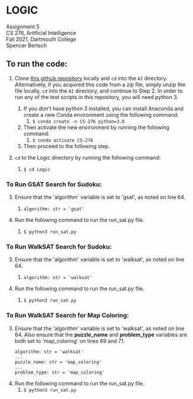 # LOGIC

Assignment 5  
CS 276, Artificial Intelligence  
Fall 2021, Dartmouth College  
Spencer Bertsch

## To run the code:

1. Clone [this github repository](https://github.com/spencerbertsch1/AI.git) locally and `cd` into the `AI` directory.
   Alternatively, if you acquired this code from a zip file, simply unzip the file locally, `cd` into the `AI` directory, and continue to Step 2.
   In order to run any of the test scripts in this repository, you will need python 3.
    1. If you don't have python 3 installed, you can install Anaconda and create a new Conda environment using the following command:
        1. `$ conda create -n CS-276 python=3.8`
    2. Then activate the new environment by running the following command:
        1. `$ conda activate CS-276`
    3. Then proceed to the following step.


2. `cd` to the Logic directory by running the following command:
    1. `$ cd Logic`

### To Run GSAT Search for Sudoku:
3. Ensure that the 'algorithm' variable is set to 'gsat', as noted on line 64. 
   1. `algorithm: str = 'gsat'`

4. Run the following command to run the run_sat.py file.
    1. `$ python3 run_sat.py`

### To Run WalkSAT Search for Sudoku:
3. Ensure that the 'algorithm' variable is set to 'walksat', as noted on line 64.
    1. `algorithm: str = 'walksat'`

4. Run the following command to run the run_sat.py file.
    1. `$ python3 run_sat.py`

### To Run WalkSAT Search for Map Coloring:
3. Ensure that the 'algorithm' variable is set to 'walksat', as noted on line 64. Also ensure that the **puzzle_name** and **problem_type** variables are both set to 
'map_coloring' on lines 69 and 71.
   ```
   algorithm: str = 'walksat'
   ...
   puzzle_name: str = 'map_coloring'
   ...
   problem_type: str = 'map_coloring'
   ```
4. Run the following command to run the run_sat.py file.
   1. `$ python3 run_sat.py`
